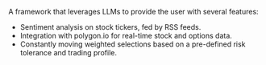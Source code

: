 A framework that leverages LLMs to provide the user with several features:
- Sentiment analysis on stock tickers, fed by RSS feeds.
- Integration with polygon.io for real-time stock and options data.
- Constantly moving weighted selections based on a pre-defined risk tolerance and trading profile.
